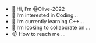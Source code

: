 - 👋 Hi, I’m @Olive-2022
- 👀 I’m interested in Coding...
- 🌱 I’m currently learning C++...
- 💞️ I’m looking to collaborate on ...
- 📫 How to reach me ...

<!---
Olive-2022/Olive-2022 is a ✨ special ✨ repository because its `README.md` (this file) appears on your GitHub profile.
You can click the Preview link to take a look at your changes.
--->
